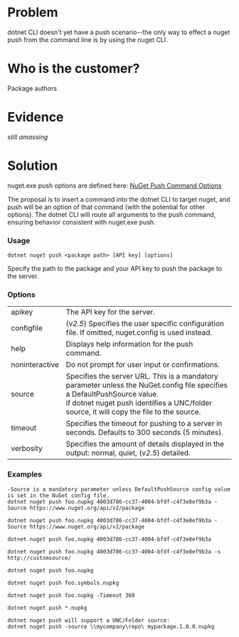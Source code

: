 # Problem

dotnet CLI doesn't yet have a push scenario--the only way to effect a nuget push from the command line is by using the nuget CLI.

# Who is the customer?

Package authors

# Evidence

*still amassing*

# Solution

nuget.exe push options are defined here: [NuGet Push Command Options](https://docs.nuget.org/consume/command-line-reference#push-command-options)

The proposal is to insert a command into the dotnet CLI to target nuget, and push will be an option of that command (with the potential for other options). The dotnet CLI will route all arguments to the push command, ensuring behavior consistent with nuget.exe push. 

### Usage
    dotnet nuget push <package path> [API key] [options]

Specify the path to the package and your API key to push the package to the server.

### Options
<table>
    <tr>
        <td>apikey</td>
        <td>The API key for the server.</td>
    </tr>
    <tr>
        <td>configfile</td>
        <td>(v<em>2.5</em>) Specifies the user specific configuration 
        file. If omitted, nuget.config is used 
        instead. </td>
    </tr>
    <tr>
        <td>help</td>
        <td>Displays help information for the push command.</td>
    </tr>
    <tr>
        <td>noninteractive</td>
        <td>Do not prompt for user input or confirmations.</td>
    </tr>
    <tr>
        <td>source</td>
        <td>Specifies the server URL. This is a mandatory parameter unless the NuGet.config file specifies a 
        DefaultPushSource value.
        <br />
        if dotnet nuget push identifies a UNC/folder source, it will copy the file to the source.
        </td>
    </tr>
    <tr>
        <td>timeout</td>
        <td>Specifies the timeout for pushing to a server in seconds. 
        Defaults to 300 seconds (5 minutes).</td>
    </tr>
    <tr>
        <td>verbosity</td>
        <td>Specifies the amount of details displayed in the output: normal, 
        quiet, (v<em>2.5</em>) detailed.</td>
    </tr>
</table>

### Examples

    -Source is a mandatory parameter unless DefaultPushSource config value is set in the NuGet config file.
    dotnet nuget push foo.nupkg 4003d786-cc37-4004-bfdf-c4f3e8ef9b3a -Source https://www.nuget.org/api/v2/package
    
    dotnet nuget push foo.nupkg 4003d786-cc37-4004-bfdf-c4f3e8ef9b3a -Source https://www.nuget.org/api/v2/package

    dotnet nuget push foo.nupkg 4003d786-cc37-4004-bfdf-c4f3e8ef9b3a

    dotnet nuget push foo.nupkg 4003d786-cc37-4004-bfdf-c4f3e8ef9b3a -s http://customsource/

    dotnet nuget push foo.nupkg

    dotnet nuget push foo.symbols.nupkg

    dotnet nuget push foo.nupkg -Timeout 360

    dotnet nuget push *.nupkg

    dotnet nuget push will support a UNC/Folder source:
    dotnet nuget push -source \\mycompany\repo\ mypackage.1.0.0.nupkg
